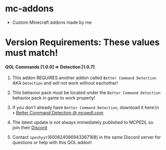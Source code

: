 # mc-addons
- Custom Minecraft addons made by me



# Version Requirements: These values must match!
#### QOL Commands [1.0.0]  =>  Detection [1.0.7]


1.  This addon REQUIRES another addon called `Better Command Detection` AKA `Detection` and will not work without eachother!

2.  This behavior pack must be located under the `Better Command Detection` behavior pack in game to work properly! 

3.  If you don't already have `Better Command Detection`, download it here:\n
  • [Better Command Detection @ mcpedl.com](https://mcpedl.com/betther-command-detection/)

4.  The latest update is not always immediately published to MCPEDL so join their [Discord](https://discord.com/invite/cPvgNdvEuh)

5.  Contact `speshyyt`(600824086943367168) in the same Discord server for questions or help with this QOL addon!
